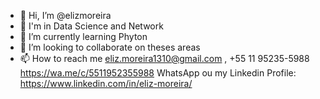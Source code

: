- 👋 Hi, I’m @elizmoreira
- 👀 I'm in Data Science and Network
- 🌱 I’m currently learning Phyton
- 💞️ I’m looking to collaborate on theses areas
- 📫 How to reach me eliz.moreira1310@gmail.com , +55 11 95235-5988 https://wa.me/c/5511952355988 WhatsApp ou my Linkedin Profile: https://www.linkedin.com/in/eliz-moreira/

<!---
elizmoreira/elizmoreira is a ✨ special ✨ repository because its `README.md` (this file) appears on your GitHub profile.
You can click the Preview link to take a look at your changes.
--->
